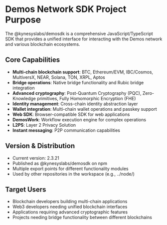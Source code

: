 # Demos Network SDK Project Purpose

The @kynesyslabs/demosdk is a comprehensive JavaScript/TypeScript SDK that provides a unified interface for interacting with the Demos network and various blockchain ecosystems.

## Core Capabilities
- **Multi-chain blockchain support**: BTC, Ethereum/EVM, IBC/Cosmos, MultiversX, NEAR, Solana, TON, XRPL, Aptos
- **Bridge operations**: Native bridge functionality and Rubic bridge integration
- **Advanced cryptography**: Post-Quantum Cryptography (PQC), Zero-Knowledge primitives, Fully Homomorphic Encryption (FHE)
- **Identity management**: Cross-chain identity abstraction layer
- **Wallet integration**: Multi-chain wallet operations and passkey support
- **Web SDK**: Browser-compatible SDK for web applications
- **DemosWork**: Workflow execution engine for complex operations
- **L2PS**: Layer 2 Privacy Solution
- **Instant messaging**: P2P communication capabilities

## Version & Distribution
- Current version: 2.3.21
- Published as @kynesyslabs/demosdk on npm
- Multiple export points for different functionality modules
- Used by other repositories in the workspace (e.g., ../node/)

## Target Users
- Blockchain developers building multi-chain applications
- Web3 developers needing unified blockchain interfaces
- Applications requiring advanced cryptographic features
- Projects needing bridge functionality between different blockchains